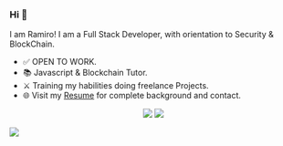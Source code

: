 <!-- <img src=""> -->
  
### Hi 👋 
I am Ramiro! I am a Full Stack Developer, with orientation to Security & BlockChain.
- ✅ OPEN TO WORK.
- 📚 Javascript & Blockchain Tutor.
- ⚔️ Training my habilities doing freelance Projects.
- 🌐 Visit my [Resume](https://drive.google.com/drive/folders/1VTwnR9GBwnugsJ0-q_TJK9cipyw7jh4c?usp=sharing) for complete background and contact.


<p align = "center">
  <img src = "https://github-readme-stats.vercel.app/api?username=ramirofazio&show_icons=true&theme=radical&line_height=33">
  <img src = "https://github-readme-stats.vercel.app/api/top-langs/?username=ramirofazio&hide_langs_below=.25&theme=radical">
</p>

[<img src="https://img.shields.io/badge/linkedin-%230077B5.svg?&style=for-the-badge&logo=linkedin&logoColor=white" />](https://www.linkedin.com/in/ramiro-fazio-dattoli/)
